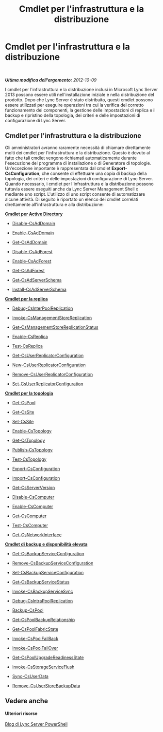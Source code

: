 ﻿---
title: Cmdlet per l'infrastruttura e la distribuzione
TOCTitle: Cmdlet per l'infrastruttura e la distribuzione
ms:assetid: 0a6e872a-9f70-4f23-a4a5-8820dbf55370
ms:mtpsurl: https://technet.microsoft.com/it-it/library/Gg398153(v=OCS.15)
ms:contentKeyID: 49299626
ms.date: 08/24/2015
mtps_version: v=OCS.15
ms.translationtype: HT
---

# Cmdlet per l'infrastruttura e la distribuzione

 

_**Ultima modifica dell'argomento:** 2012-10-09_

I cmdlet per l'infrastruttura e la distribuzione inclusi in Microsoft Lync Server 2013 possono essere utili nell'installazione iniziale e nella distribuzione del prodotto. Dopo che Lync Server è stato distribuito, questi cmdlet possono essere utilizzati per eseguire operazioni tra cui la verifica del corretto funzionamento dei componenti, la gestione delle impostazioni di replica e il backup e ripristino della topologia, dei criteri e delle impostazioni di configurazione di Lync Server.

## Cmdlet per l'infrastruttura e la distribuzione

Gli amministratori avranno raramente necessità di chiamare direttamente molti dei cmdlet per l'infrastruttura e la distribuzione. Questo è dovuto al fatto che tali cmdlet vengono richiamati automaticamente durante l'esecuzione del programma di installazione o di Generatore di topologie. Un'eccezione importante è rappresentata dal cmdlet **Export-CsConfiguration**, che consente di effettuare una copia di backup della topologia, dei criteri e delle impostazioni di configurazione di Lync Server. Quando necessario, i cmdlet per l'infrastruttura e la distribuzione possono tuttavia essere eseguiti anche da Lync Server Management Shell o mediante uno script. L'utilizzo di uno script consente di automatizzare alcune attività. Di seguito è riportato un elenco dei cmdlet correlati direttamente all'infrastruttura e alla distribuzione:

**[Cmdlet per Active Directory](lync-server-2013-active-directory-cmdlets.md)**

  -   
    [Disable-CsAdDomain](disable-csaddomain.md)

  -   
    [Enable-CsAdDomain](enable-csaddomain.md)

  -   
    [Get-CsAdDomain](get-csaddomain.md)

  -   
    [Disable-CsAdForest](disable-csadforest.md)

  -   
    [Enable-CsAdForest](enable-csadforest.md)

  -   
    [Get-CsAdForest](get-csadforest.md)

  -   
    [Get-CsAdServerSchema](get-csadserverschema.md)

  -   
    [Install-CsAdServerSchema](install-csadserverschema.md)

**[Cmdlet per la replica](lync-server-2013-replication-cmdlets.md)**

  -   
    [Debug-CsInterPoolReplication](debug-csinterpoolreplication.md)

  -   
    [Invoke-CsManagementStoreReplication](invoke-csmanagementstorereplication.md)

  -   
    [Get-CsManagementStoreReplicationStatus](get-csmanagementstorereplicationstatus.md)

  -   
    [Enable-CsReplica](enable-csreplica.md)

  -   
    [Test-CsReplica](test-csreplica.md)

  -   
    [Get-CsUserReplicatorConfiguration](get-csuserreplicatorconfiguration.md)

  -   
    [New-CsUserReplicatorConfiguration](new-csuserreplicatorconfiguration.md)

  -   
    [Remove-CsUserReplicatorConfiguration](remove-csuserreplicatorconfiguration.md)

  -   
    [Set-CsUserReplicatorConfiguration](set-csuserreplicatorconfiguration.md)

**[Cmdlet per la topologia](lync-server-2013-topology-cmdlets.md)**

  -   
    [Get-CsPool](get-cspool.md)

  -   
    [Get-CsSite](get-cssite.md)

  -   
    [Set-CsSite](set-cssite.md)

  -   
    [Enable-CsTopology](enable-cstopology.md)

  -   
    [Get-CsTopology](get-cstopology.md)

  -   
    [Publish-CsTopology](publish-cstopology.md)

  -   
    [Test-CsTopology](test-cstopology.md)

  -   
    [Export-CsConfiguration](export-csconfiguration.md)

  -   
    [Import-CsConfiguration](import-csconfiguration.md)

  -   
    [Get-CsServerVersion](get-csserverversion.md)

  -   
    [Disable-CsComputer](disable-cscomputer.md)

  -   
    [Enable-CsComputer](enable-cscomputer.md)

  -   
    [Get-CsComputer](get-cscomputer.md)

  -   
    [Test-CsComputer](test-cscomputer.md)

  -   
    [Get-CsNetworkInterface](get-csnetworkinterface.md)

**[Cmdlet di backup e disponibilità elevata](lync-server-2013-backup-and-high-availability-cmdlets.md)**

  - [Get-CsBackupServiceConfiguration](get-csbackupserviceconfiguration.md)

  - [Remove-CsBackupServiceConfiguration](remove-csbackupserviceconfiguration.md)

  - [Set-CsBackupServiceConfiguration](set-csbackupserviceconfiguration.md)

  - [Get-CsBackupServiceStatus](get-csbackupservicestatus.md)

  - [Invoke-CsBackupServiceSync](invoke-csbackupservicesync.md)

  - [Debug-CsIntraPoolReplication](debug-csintrapoolreplication.md)

  - [Backup-CsPool](backup-cspool.md)

  - [Get-CsPoolBackupRelationship](get-cspoolbackuprelationship.md)

  - [Get-CsPoolFabricState](get-cspoolfabricstate.md)

  - [Invoke-CsPoolFailBack](invoke-cspoolfailback.md)

  - [Invoke-CsPoolFailOver](invoke-cspoolfailover.md)

  - [Get-CsPoolUpgradeReadinessState](get-cspoolupgradereadinessstate.md)

  - [Invoke-CsStorageServiceFlush](invoke-csstorageserviceflush.md)

  - [Sync-CsUserData](sync-csuserdata.md)

  - [Remove-CsUserStoreBackupData](remove-csuserstorebackupdata.md)

## Vedere anche

#### Ulteriori risorse

[Blog di Lync Server PowerShell](http://go.microsoft.com/fwlink/?linkid=203150%26clcid=0x410)


